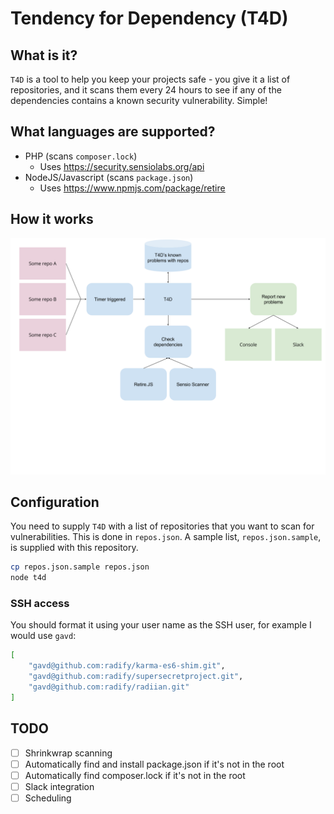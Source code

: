 Tendency for Dependency (T4D)
=============================

What is it?
-----------

`T4D` is a tool to help you keep your projects safe - you give it a list of repositories, and it scans them every 24 hours to see if any of the dependencies contains a known security vulnerability. Simple!

What languages are supported?
-----------------------------

* PHP (scans `composer.lock`)
  * Uses https://security.sensiolabs.org/api
* NodeJS/Javascript (scans `package.json`)
  * Uses https://www.npmjs.com/package/retire

How it works
------------

![Rough workflow of T4D](/documentation/img/workflow.png)

Configuration
-------------

You need to supply `T4D` with a list of repositories that you want to scan for vulnerabilities. This is done in `repos.json`. A sample list, `repos.json.sample`, is supplied with this repository.

```bash
cp repos.json.sample repos.json
node t4d
```

### SSH access

You should format it using your user name as the SSH user, for example I would use `gavd`:

```bash
[
	"gavd@github.com:radify/karma-es6-shim.git",
	"gavd@github.com:radify/supersecretproject.git",
	"gavd@github.com:radify/radiian.git"
]
```

TODO
----

* [ ] Shrinkwrap scanning
* [ ] Automatically find and install package.json if it's not in the root
* [ ] Automatically find composer.lock if it's not in the root
* [ ] Slack integration
* [ ] Scheduling
